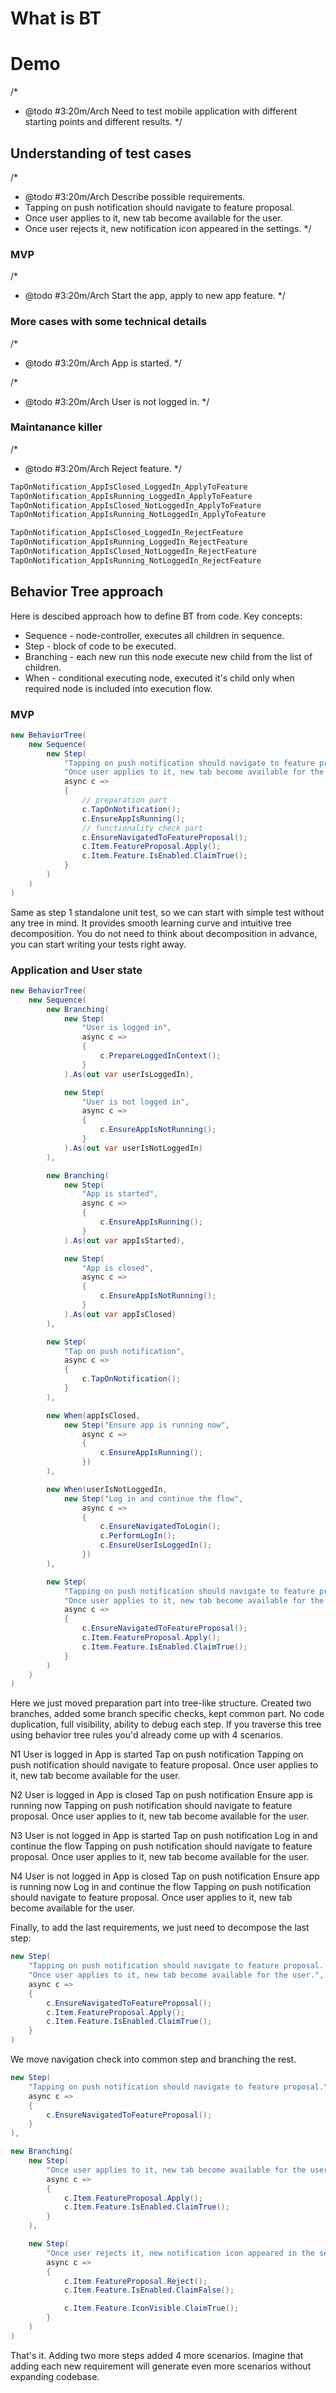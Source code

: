 # What is BT

# Demo

/*
* @todo #3:20m/Arch Need to test mobile application with different starting points and different results.
*/

## Understanding of test cases

/*
* @todo #3:20m/Arch Describe possible requirements.
* Tapping on push notification should navigate to feature proposal.
* Once user applies to it, new tab become available for the user.
* Once user rejects it, new notification icon appeared in the settings.
*/

### MVP

/*
* @todo #3:20m/Arch Start the app, apply to new app feature.
*/

### More cases with some technical details

/*
* @todo #3:20m/Arch App is started.
*/

/*
* @todo #3:20m/Arch User is not logged in.
*/

### Maintanance killer

/*
* @todo #3:20m/Arch Reject feature.
*/

```cs
TapOnNotification_AppIsClosed_LoggedIn_ApplyToFeature
TapOnNotification_AppIsRunning_LoggedIn_ApplyToFeature
TapOnNotification_AppIsClosed_NotLoggedIn_ApplyToFeature
TapOnNotification_AppIsRunning_NotLoggedIn_ApplyToFeature

TapOnNotification_AppIsClosed_LoggedIn_RejectFeature
TapOnNotification_AppIsRunning_LoggedIn_RejectFeature
TapOnNotification_AppIsClosed_NotLoggedIn_RejectFeature
TapOnNotification_AppIsRunning_NotLoggedIn_RejectFeature
```

## Behavior Tree approach

Here is descibed approach how to define BT from code.
Key concepts:
- Sequence - node-controller, executes all children in sequence.
- Step - block of code to be executed.
- Branching - each new run this node execute new child from the list of children.
- When - conditional executing node, executed it's child only when required node is included into execution flow.

### MVP

```cs
new BehaviorTree(
	new Sequence(
		new Step(
			"Tapping on push notification should navigate to feature proposal. " +
			"Once user applies to it, new tab become available for the user.",
			async c =>
			{
				// preparation part
				c.TapOnNotification();
				c.EnsureAppIsRunning();
				// functionality check part
				c.EnsureNavigatedToFeatureProposal();
				c.Item.FeatureProposal.Apply();
				c.Item.Feature.IsEnabled.ClaimTrue();
			}
		)
	)
)
```

Same as step 1 standalone unit test, so we can start with simple test without any tree in mind.
It provides smooth learning curve and intuitive tree decomposition. You do not need to think about decomposition in advance, you can start writing your tests right away.

### Application and User state

```cs
new BehaviorTree(
	new Sequence(
		new Branching(
			new Step(
				"User is logged in",
				async c =>
				{
					c.PrepareLoggedInContext();
				}
			).As(out var userIsLoggedIn),

			new Step(
				"User is not logged in",
				async c =>
				{
					c.EnsureAppIsNotRunning();
				}
			).As(out var userIsNotLoggedIn)
		),

		new Branching(
			new Step(
				"App is started",
				async c =>
				{
					c.EnsureAppIsRunning();
				}
			).As(out var appIsStarted),

			new Step(
				"App is closed",
				async c =>
				{
					c.EnsureAppIsNotRunning();
				}
			).As(out var appIsClosed)
		),

		new Step(
			"Tap on push notification",
			async c =>
			{
				c.TapOnNotification();
			}
		),

		new When(appIsClosed,
			new Step("Ensure app is running now",
				async c =>
				{
					c.EnsureAppIsRunning();
				})
		),

		new When(userIsNotLoggedIn,
			new Step("Log in and continue the flow",
				async c =>
				{
					c.EnsureNavigatedToLogin();
					c.PerformLogIn();
					c.EnsureUserIsLoggedIn();
				})
		),

		new Step(
			"Tapping on push notification should navigate to feature proposal. " +
			"Once user applies to it, new tab become available for the user.",
			async c =>
			{
				c.EnsureNavigatedToFeatureProposal();
				c.Item.FeatureProposal.Apply();
				c.Item.Feature.IsEnabled.ClaimTrue();
			}
		)
	)
)
```

Here we just moved preparation part into tree-like structure. Created two branches, added some branch specific checks, kept common part.
No code duplication, full visibility, ability to debug each step.
If you traverse this tree using behavior tree rules you'd already come up with 4 scenarios.

N1
User is logged in
App is started
Tap on push notification
Tapping on push notification should navigate to feature proposal. Once user applies to it, new tab become available for the user.

N2
User is logged in
App is closed
Tap on push notification
Ensure app is running now
Tapping on push notification should navigate to feature proposal. Once user applies to it, new tab become available for the user.

N3
User is not logged in
App is started
Tap on push notification
Log in and continue the flow
Tapping on push notification should navigate to feature proposal. Once user applies to it, new tab become available for the user.

N4
User is not logged in
App is closed
Tap on push notification
Ensure app is running now
Log in and continue the flow
Tapping on push notification should navigate to feature proposal. Once user applies to it, new tab become available for the user.

Finally, to add the last requirements, we just need to decompose the last step:

```cs
new Step(
	"Tapping on push notification should navigate to feature proposal. " +
	"Once user applies to it, new tab become available for the user.",
	async c =>
	{
		c.EnsureNavigatedToFeatureProposal();
		c.Item.FeatureProposal.Apply();
		c.Item.Feature.IsEnabled.ClaimTrue();
	}
)
```

We move navigation check into common step and branching the rest.

```cs
new Step(
    "Tapping on push notification should navigate to feature proposal.",
    async c =>
    {
        c.EnsureNavigatedToFeatureProposal();
    }
),

new Branching(
    new Step(
        "Once user applies to it, new tab become available for the user.",
        async c =>
        {
            c.Item.FeatureProposal.Apply();
            c.Item.Feature.IsEnabled.ClaimTrue();
        }
    ),

    new Step(
        "Once user rejects it, new notification icon appeared in the settings.",
        async c =>
        {
            c.Item.FeatureProposal.Reject();
            c.Item.Feature.IsEnabled.ClaimFalse();

            c.Item.Feature.IconVisible.ClaimTrue();
        }
    )
)
```

That's it. Adding two more steps added 4 more scenarios.
Imagine that adding each new requirement will generate even more scenarios without expanding codebase.